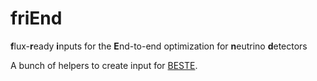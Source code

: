 # friEnd

**f**lux-**r**eady **i**nputs for the **E**nd-to-end optimization for **n**eutrino **d**etectors

A bunch of helpers to create input for [BESTE](https://github.com/ojanik/BESTIE/tree/main). 
